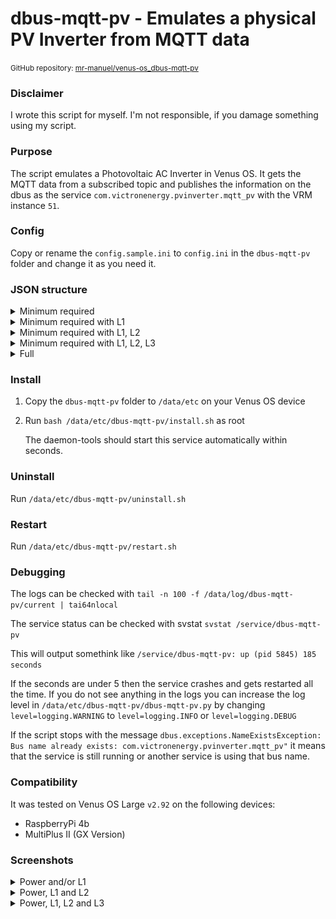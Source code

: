 # dbus-mqtt-pv - Emulates a physical PV Inverter from MQTT data

<small>GitHub repository: [mr-manuel/venus-os_dbus-mqtt-pv](https://github.com/mr-manuel/venus-os_dbus-mqtt-pv)</small>

### Disclaimer

I wrote this script for myself. I'm not responsible, if you damage something using my script.


### Purpose

The script emulates a Photovoltaic AC Inverter in Venus OS. It gets the MQTT data from a subscribed topic and publishes the information on the dbus as the service `com.victronenergy.pvinverter.mqtt_pv` with the VRM instance `51`.


### Config

Copy or rename the `config.sample.ini` to `config.ini` in the `dbus-mqtt-pv` folder and change it as you need it.


### JSON structure

<details><summary>Minimum required</summary>

```json
{
    "pv": {
        "power": 0.0
    }
}
```
</details>

<details><summary>Minimum required with L1</summary>

```json
{
    "pv": {
        "power": 0.0,
        "L1": {
            "power": 0.0
        }
    }
}
```
</details>

<details><summary>Minimum required with L1, L2</summary>

```json
{
    "pv": {
        "power": 0.0,
        "L1": {
            "power": 0.0
        },
        "L2": {
            "power": 0.0
        }
    }
}
```
</details>

<details><summary>Minimum required with L1, L2, L3</summary>

```json
{
    "pv": {
        "power": 0.0,
        "L1": {
            "power": 0.0
        },
        "L2": {
            "power": 0.0
        },
        "L3": {
            "power": 0.0
        }
    }
}
```
</details>

<details><summary>Full</summary>

```json
{
    "pv": {
        "power": 0.0,
        "voltage": 0.0,
        "current": 0.0,
        "energy_forward": 0.0,
        "L1": {
            "power": 0.0,
            "voltage": 0.0,
            "current": 0.0,
            "energy_forward": 0.0,
        },
        "L2": {
            "power": 0.0,
            "voltage": 0.0,
            "current": 0.0,
            "energy_forward": 0.0,
        },
        "L3": {
            "power": 0.0,
            "voltage": 0.0,
            "current": 0.0,
            "energy_forward": 0.0,
        }
    }
}
```
</details>


### Install

1. Copy the `dbus-mqtt-pv` folder to `/data/etc` on your Venus OS device

2. Run `bash /data/etc/dbus-mqtt-pv/install.sh` as root

   The daemon-tools should start this service automatically within seconds.

### Uninstall

Run `/data/etc/dbus-mqtt-pv/uninstall.sh`

### Restart

Run `/data/etc/dbus-mqtt-pv/restart.sh`

### Debugging

The logs can be checked with `tail -n 100 -f /data/log/dbus-mqtt-pv/current | tai64nlocal`

The service status can be checked with svstat `svstat /service/dbus-mqtt-pv`

This will output somethink like `/service/dbus-mqtt-pv: up (pid 5845) 185 seconds`

If the seconds are under 5 then the service crashes and gets restarted all the time. If you do not see anything in the logs you can increase the log level in `/data/etc/dbus-mqtt-pv/dbus-mqtt-pv.py` by changing `level=logging.WARNING` to `level=logging.INFO` or `level=logging.DEBUG`

If the script stops with the message `dbus.exceptions.NameExistsException: Bus name already exists: com.victronenergy.pvinverter.mqtt_pv"` it means that the service is still running or another service is using that bus name.

### Compatibility

It was tested on Venus OS Large `v2.92` on the following devices:

* RaspberryPi 4b
* MultiPlus II (GX Version)

### Screenshots

<details><summary>Power and/or L1</summary>

![Pv power L1 - pages](/screenshots/pv_power_L1_pages.png)
![Pv power L1 - device list](/screenshots/pv_power_L1_device-list.png)
![Pv power L1 - device list - mqtt pv 1](/screenshots/pv_power_L1_device-list_mqtt-pv-1.png)
![Pv power L1 - device list - mqtt pv 2](/screenshots/pv_power_L1_device-list_mqtt-pv-2.png)

</details>

<details><summary>Power, L1 and L2</summary>

![Pv power L1, L2 - pages](/screenshots/pv_power_L2_L1_pages.png)
![Pv power L1, L2 - device list](/screenshots/pv_power_L2_L1_device-list.png)
![Pv power L1, L2 - device list - mqtt pv 1](/screenshots/pv_power_L2_L1_device-list_mqtt-pv-1.png)
![Pv power L1, L2 - device list - mqtt pv 2](/screenshots/pv_power_L2_L1_device-list_mqtt-pv-2.png)

</details>

<details><summary>Power, L1, L2 and L3</summary>

![Pv power L1, L2, L3 - pages](/screenshots/pv_power_L3_L2_L1_pages.png)
![Pv power L1, L2, L3 - device list](/screenshots/pv_power_L3_L2_L1_device-list.png)
![Pv power L1, L2, L3 - device list - mqtt pv 1](/screenshots/pv_power_L3_L2_L1_device-list_mqtt-pv-1.png)
![Pv power L1, L2, L3 - device list - mqtt pv 2](/screenshots/pv_power_L3_L2_L1_device-list_mqtt-pv-2.png)

</details>
